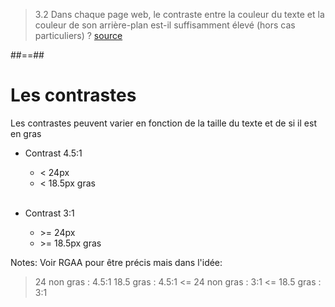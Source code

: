 <!-- .slide: class="quote-slide" -->

> 3.2 Dans chaque page web, le contraste entre la couleur du texte et la couleur de son arrière-plan est-il suffisamment élevé (hors cas particuliers) ?
> [source](https://accessibilite.numerique.gouv.fr/methode/criteres-et-tests/#3.2)

##==##

<!-- .slide: -->
# Les contrastes
Les contrastes peuvent varier en fonction de la taille du texte et de si il est en gras

- Contrast 4.5:1
  - < 24px
  - < 18.5px gras
<br><br>

- Contrast 3:1
  - \>= 24px
  - \>= 18.5px gras


Notes:
Voir RGAA pour être précis mais dans l'idée:
> 24 non gras : 4.5:1
> 18.5 gras : 4.5:1
<= 24 non gras : 3:1
<= 18.5 gras : 3:1
